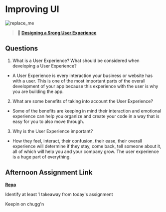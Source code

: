 # Improving UI

![replace_me](https://codeworks.blob.core.windows.net/public/assets/img/illustrations/placeholder.svg)

> **📖 [Designing a Srong User Experience](https://codeworksacademy.com/fs-student-guide/resources/wk7/03-Creating-Good-UX)**

## Questions

1. What is a User Experience? What should be considered when developing a User Experience?

- A User Experience is every interaction your business or website has with a user. This is one of the most important parts of the overall development of your app because this experience with the user is why you are building the app.

2. What are some benefits of taking into account the User Experience?

- Some of the benefits are keeping in mind their interaction and emotional experience can help you organize and create your code in a way that is easy for you to also move through.

3. Why is the User Experience important?

- How they feel, interact, their confusion, their ease, their overall experience will determine if they stay, come back, tell someone about it, all of which will help you and your company grow. The user experience is a huge part of everything.

## Afternoon Assignment Link

**[Repo](https://github.com/Jakeepaulin/<ASSIGNMENT_REPO>)**

Identify at least 1 takeaway from today's assignment

Keepin on chugg'n

